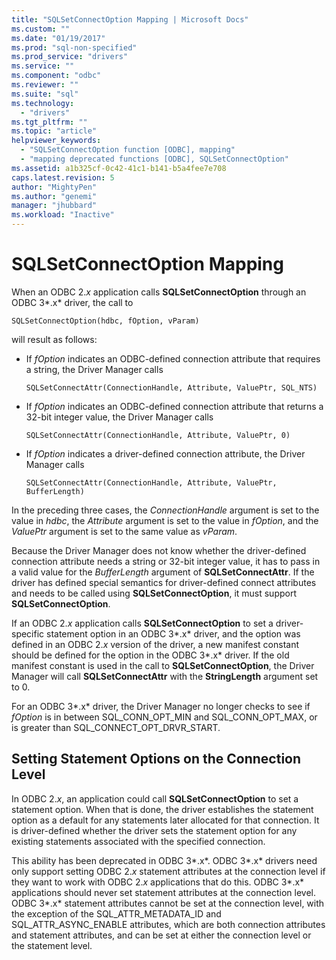 ```yaml
---
title: "SQLSetConnectOption Mapping | Microsoft Docs"
ms.custom: ""
ms.date: "01/19/2017"
ms.prod: "sql-non-specified"
ms.prod_service: "drivers"
ms.service: ""
ms.component: "odbc"
ms.reviewer: ""
ms.suite: "sql"
ms.technology: 
  - "drivers"
ms.tgt_pltfrm: ""
ms.topic: "article"
helpviewer_keywords: 
  - "SQLSetConnectOption function [ODBC], mapping"
  - "mapping deprecated functions [ODBC], SQLSetConnectOption"
ms.assetid: a1b325cf-0c42-41c1-b141-b5a4fee7e708
caps.latest.revision: 5
author: "MightyPen"
ms.author: "genemi"
manager: "jhubbard"
ms.workload: "Inactive"
---
```

# SQLSetConnectOption Mapping
When an ODBC 2.*x* application calls **SQLSetConnectOption** through an ODBC 3*.x* driver, the call to  
  
```  
SQLSetConnectOption(hdbc, fOption, vParam)  
```  
  
 will result as follows:  
  
-   If *fOption* indicates an ODBC-defined connection attribute that requires a string, the Driver Manager calls  
  
    ```  
    SQLSetConnectAttr(ConnectionHandle, Attribute, ValuePtr, SQL_NTS)  
    ```  
  
-   If *fOption* indicates an ODBC-defined connection attribute that returns a 32-bit integer value, the Driver Manager calls  
  
    ```  
    SQLSetConnectAttr(ConnectionHandle, Attribute, ValuePtr, 0)  
    ```  
  
-   If *fOption* indicates a driver-defined connection attribute, the Driver Manager calls  
  
    ```  
    SQLSetConnectAttr(ConnectionHandle, Attribute, ValuePtr, BufferLength)  
    ```  
  
 In the preceding three cases, the *ConnectionHandle* argument is set to the value in *hdbc*, the *Attribute* argument is set to the value in *fOption*, and the *ValuePtr* argument is set to the same value as *vParam*.  
  
 Because the Driver Manager does not know whether the driver-defined connection attribute needs a string or 32-bit integer value, it has to pass in a valid value for the *BufferLength* argument of **SQLSetConnectAttr**. If the driver has defined special semantics for driver-defined connect attributes and needs to be called using **SQLSetConnectOption**, it must support **SQLSetConnectOption**.  
  
 If an ODBC 2.*x* application calls **SQLSetConnectOption** to set a driver-specific statement option in an ODBC 3*.x* driver, and the option was defined in an ODBC 2.*x* version of the driver, a new manifest constant should be defined for the option in the ODBC 3*.x* driver. If the old manifest constant is used in the call to **SQLSetConnectOption**, the Driver Manager will call **SQLSetConnectAttr** with the **StringLength** argument set to 0.  
  
 For an ODBC 3*.x* driver, the Driver Manager no longer checks to see if *fOption* is in between SQL_CONN_OPT_MIN and SQL_CONN_OPT_MAX, or is greater than SQL_CONNECT_OPT_DRVR_START.  
  
## Setting Statement Options on the Connection Level  
 In ODBC 2.*x*, an application could call **SQLSetConnectOption** to set a statement option. When that is done, the driver establishes the statement option as a default for any statements later allocated for that connection. It is driver-defined whether the driver sets the statement option for any existing statements associated with the specified connection.  
  
 This ability has been deprecated in ODBC 3*.x*. ODBC 3*.x* drivers need only support setting ODBC 2.*x* statement attributes at the connection level if they want to work with ODBC 2.*x* applications that do this. ODBC 3*.x* applications should never set statement attributes at the connection level. ODBC 3*.x* statement attributes cannot be set at the connection level, with the exception of the SQL_ATTR_METADATA_ID and SQL_ATTR_ASYNC_ENABLE attributes, which are both connection attributes and statement attributes, and can be set at either the connection level or the statement level.
